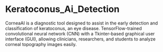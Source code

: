 # Keratoconus_Ai_Detection
CorneaAI is a diagnostic tool designed to assist in the early detection and classification of keratoconus, an eye disease. TensorFlow-trained convolutional neural network (CNN) with a Tkinter-based graphical user interface (GUI), allowing clinicians, researchers, and students to analyze corneal topography images easily.
